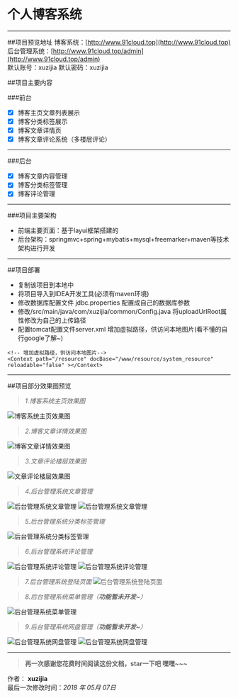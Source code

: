 # 个人博客系统

------

##项目预览地址
博客系统：[http://www.91cloud.top](http://www.91cloud.top)
后台管理系统：[http://www.91cloud.top/admin](http://www.91cloud.top/admin)  
默认账号：xuzijia 默认密码：xuzijia

##项目主要内容

###前台
- [x] 博客主页文章列表展示
- [x] 博客分类标签展示
- [x] 博客文章详情页
- [x] 博客文章评论系统（多楼层评论）

-----
###后台
- [x] 博客文章内容管理
- [x] 博客分类标签管理
- [x] 博客评论管理

-----

###项目主要架构
- 前端主要页面：基于layui框架搭建的
- 后台架构：springmvc+spring+mybatis+mysql+freemarker+maven等技术架构进行开发

-----

##项目部署
- 复制该项目到本地中
- 将项目导入到IDEA开发工具(必须有maven环境)
- 修改数据库配置文件 jdbc.properties 配置成自己的数据库参数
- 修改/src/main/java/com/xuzijia/common/Config.java 将uploadUrlRoot属性修改为自己的上传路径
- 配置tomcat配置文件server.xml 增加虚拟路径，供访问本地图片(看不懂的自行google了解~)

```
<!-- 增加虚拟路径，供访问本地图片-->
<Context path="/resource" docBase="/www/resource/system_resource" reloadable="false" ></Context>
```
-----

##项目部分效果图预览

> *1.博客系统主页效果图*

![博客系统主页效果图][1]

> *2.博客文章详情效果图*

![博客文章详情效果图][2]

> *3.文章评论楼层效果图*

![文章评论楼层效果图][3]

> *4.后台管理系统文章管理*

![后台管理系统文章管理][4]
![后台管理系统文章管理][5]

> *5.后台管理系统分类标签管理*

![后台管理系统分类标签管理][6]

> *6.后台管理系统评论管理*

![后台管理系统评论管理][7]
![后台管理系统评论管理][8]

> *7.后台管理系统登陆页面*
![后台管理系统登陆页面][9]

> *8.后台管理系统菜单管理（**功能暂未开发~**）*

![后台管理系统菜单管理][10]

> *9.后台管理系统网盘管理（**功能暂未开发~**）*

![后台管理系统网盘管理][11]
![后台管理系统网盘管理][12]

------

> **再一次感谢您花费时间阅读这份文档，star一下吧 嘿嘿~~~**

作者： **xuzijia**    
最后一次修改时间：*2018 年 05月 07日*    


  [1]: http://www.91cloud.top/resource/effect/1.png
  [2]: http://www.91cloud.top/resource/effect/2.png
  [3]: http://www.91cloud.top/resource/effect/4.png
  [4]: http://www.91cloud.top/resource/effect/16.png
  [5]: http://www.91cloud.top/resource/effect/17.png
  [6]: http://www.91cloud.top/resource/effect/18.png
  [7]: http://www.91cloud.top/resource/effect/19.png
  [8]: http://www.91cloud.top/resource/effect/20.png
  [9]: http://www.91cloud.top/resource/effect/21.png
  [10]: http://www.91cloud.top/resource/effect/11.png
  [11]: http://www.91cloud.top/resource/effect/13.png
  [12]: http://www.91cloud.top/resource/effect/14.png
